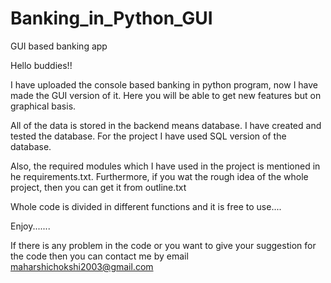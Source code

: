 # Banking_in_Python_GUI
GUI based banking app

Hello buddies!!

I have uploaded the console based banking in python program, now I have made the GUI version of it. Here you will be able to get new features but on graphical basis.

All of the data is stored in the backend means database. I have created and tested the database. For the project I have used SQL version of the database.

Also, the required modules which I have used in the project is mentioned in he requirements.txt. Furthermore, if you wat the rough idea of the whole project, then you can get it from outline.txt

Whole code is divided in different functions and it is free to use....

Enjoy.......

If there is any problem in the code or you want to give your suggestion for the code then you can contact me by email maharshichokshi2003@gmail.com
